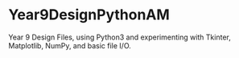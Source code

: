# Year9DesignPythonAM

Year 9 Design Files, using Python3 and experimenting with Tkinter, Matplotlib, NumPy, and basic file I/O.



